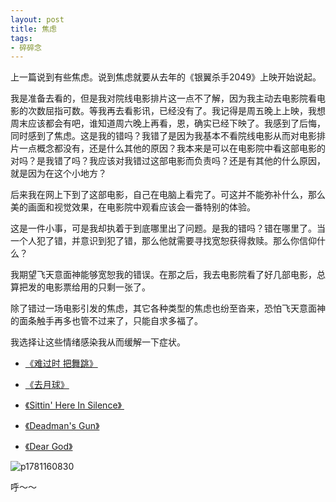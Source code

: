 ```yaml
---
layout: post
title: 焦虑
tags:
- 碎碎念
---
```


上一篇说到有些焦虑。说到焦虑就要从去年的《银翼杀手2049》上映开始说起。

我是准备去看的，但是我对院线电影排片这一点不了解，因为我主动去电影院看电影的次数屈指可数。等我再去看影讯，已经没有了。我记得是周五晚上上映，我想周末应该都会有吧，谁知道周六晚上再看，恩，确实已经下映了。我感到了后悔，同时感到了焦虑。这是我的错吗？我错了是因为我基本不看院线电影从而对电影排片一点概念都没有，还是什么其他的原因？我本来是可以在电影院中看这部电影的对吗？是我错了吗？我应该对我错过这部电影而负责吗？还是有其他的什么原因，就是因为在这个小地方？

后来我在网上下到了这部电影，自己在电脑上看完了。可这并不能弥补什么，那么美的画面和视觉效果，在电影院中观看应该会一番特别的体验。

这是一件小事，可是我却执着于到底哪里出了问题。是我的错吗？错在哪里了。当一个人犯了错，并意识到犯了错，那么他就需要寻找宽恕获得救赎。那么你信仰什么？

我期望飞天意面神能够宽恕我的错误。在那之后，我去电影院看了好几部电影，总算把发的电影票给用的只剩一张了。

除了错过一场电影引发的焦虑，其它各种类型的焦虑也纷至沓来，恐怕飞天意面神的面条触手再多也管不过来了，只能自求多福了。

我选择让这些情绪感染我从而缓解一下症状。

* [《难过时 把舞跳》](http://music.163.com/#/song?id=409031376)

* [《去月球》](https://www.bilibili.com/video/av23042034/?p=2)

* [《Sittin' Here In Silence》 ](http://music.163.com/#/song?id=17822810)

* [《Deadman's Gun》](http://music.163.com/#/song?id=5040239)

* [《Dear God》](http://music.163.com/#/song?id=150556)

   

![p1781160830](https://f.skip2.top/i/c4763015543705b581050a3a2db1e3473056648f5481636b05449d0cc3878a8d.gif)

呼～～

